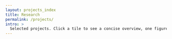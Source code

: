 ```yaml
---
layout: projects_index
title: Research
permalink: /projects/
intro: >
  Selected projects. Click a tile to see a concise overview, one figure, and links.
---
```

